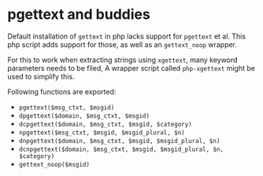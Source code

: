 # pgettext and buddies

Default installation of `gettext` in php lacks support for `pgettext` et al.
This php script adds support for those, as well as an `gettext_noop` wrapper.

For this to work when extracting strings using `xgettext`, many keyword parameters needs to be filed,
A wrapper script called `php-xgettext` might be used to simplify this.

Following functions are exported:

* `pgettext($msg_ctxt, $msgid)`
* `dpgettext($domain, $msg_ctxt, $msgid)`
* `dcpgettext($domain, $msg_ctxt, $msgid, $category)`
* `npgettext($msg_ctxt, $msgid, $msgid_plural, $n)`
* `dnpgettext($domain, $msg_ctxt, $msgid, $msgid_plural, $n)`
* `dcnpgettext($domain, $msg_ctxt, $msgid, $msgid_plural, $n, $category)`
* `gettext_noop($msgid)`
